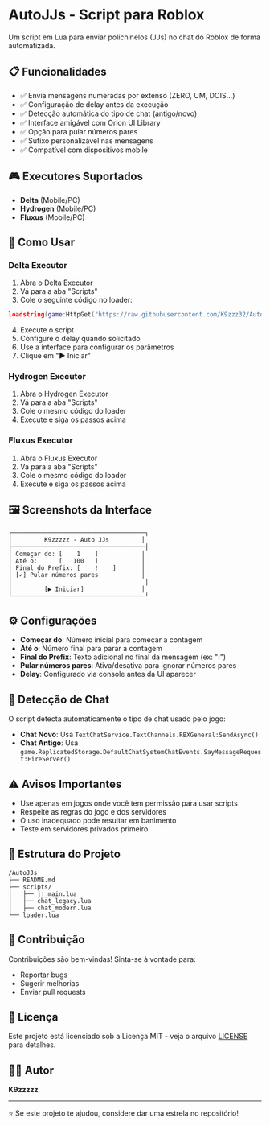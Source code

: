 # AutoJJs - Script para Roblox

Um script em Lua para enviar polichinelos (JJs) no chat do Roblox de forma automatizada.

## 📋 Funcionalidades

- ✅ Envia mensagens numeradas por extenso (ZERO, UM, DOIS...)
- ✅ Configuração de delay antes da execução
- ✅ Detecção automática do tipo de chat (antigo/novo)
- ✅ Interface amigável com Orion UI Library
- ✅ Opção para pular números pares
- ✅ Sufixo personalizável nas mensagens
- ✅ Compatível com dispositivos mobile

## 🎮 Executores Suportados

- **Delta** (Mobile/PC)
- **Hydrogen** (Mobile/PC)  
- **Fluxus** (Mobile/PC)

## 🚀 Como Usar

### Delta Executor

1. Abra o Delta Executor
2. Vá para a aba "Scripts"
3. Cole o seguinte código no loader:

```lua
loadstring(game:HttpGet("https://raw.githubusercontent.com/K9zzz32/Auto-JJ-s/main/loader.lua"))()
```

4. Execute o script
5. Configure o delay quando solicitado
6. Use a interface para configurar os parâmetros
7. Clique em "▶ Iniciar"

### Hydrogen Executor

1. Abra o Hydrogen Executor
2. Vá para a aba "Scripts"
3. Cole o mesmo código do loader
4. Execute e siga os passos acima

### Fluxus Executor

1. Abra o Fluxus Executor
2. Vá para a aba "Scripts"
3. Cole o mesmo código do loader
4. Execute e siga os passos acima

## 🖼️ Screenshots da Interface

```
┌─────────────────────────────────────┐
│         K9zzzzz - Auto JJs         │
├─────────────────────────────────────┤
│ Começar do: [    1    ]            │
│ Até o:      [   100   ]            │
│ Final do Prefix: [    !    ]       │
│ [✓] Pular números pares            │
│                                     │
│         [▶ Iniciar]                │
└─────────────────────────────────────┘
```

## ⚙️ Configurações

- **Começar do**: Número inicial para começar a contagem
- **Até o**: Número final para parar a contagem
- **Final do Prefix**: Texto adicional no final da mensagem (ex: "!")
- **Pular números pares**: Ativa/desativa para ignorar números pares
- **Delay**: Configurado via console antes da UI aparecer

## 🔧 Detecção de Chat

O script detecta automaticamente o tipo de chat usado pelo jogo:

- **Chat Novo**: Usa `TextChatService.TextChannels.RBXGeneral:SendAsync()`
- **Chat Antigo**: Usa `game.ReplicatedStorage.DefaultChatSystemChatEvents.SayMessageRequest:FireServer()`

## ⚠️ Avisos Importantes

- Use apenas em jogos onde você tem permissão para usar scripts
- Respeite as regras do jogo e dos servidores
- O uso inadequado pode resultar em banimento
- Teste em servidores privados primeiro

## 📁 Estrutura do Projeto

```
/AutoJJs
├── README.md
├── scripts/
│   ├── jj_main.lua
│   ├── chat_legacy.lua
│   ├── chat_modern.lua
└── loader.lua
```

## 🤝 Contribuição

Contribuições são bem-vindas! Sinta-se à vontade para:

- Reportar bugs
- Sugerir melhorias
- Enviar pull requests

## 📄 Licença

Este projeto está licenciado sob a Licença MIT - veja o arquivo [LICENSE](LICENSE) para detalhes.

## 👨‍💻 Autor

**K9zzzzz**

---

⭐ Se este projeto te ajudou, considere dar uma estrela no repositório! 